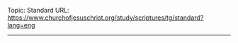 Topic: Standard
URL: https://www.churchofjesuschrist.org/study/scriptures/tg/standard?lang=eng

---

